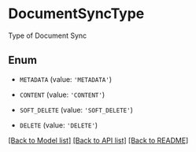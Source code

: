 # DocumentSyncType

Type of Document Sync

## Enum

* `METADATA` (value: `'METADATA'`)

* `CONTENT` (value: `'CONTENT'`)

* `SOFT_DELETE` (value: `'SOFT_DELETE'`)

* `DELETE` (value: `'DELETE'`)

[[Back to Model list]](../README.md#documentation-for-models) [[Back to API list]](../README.md#documentation-for-api-endpoints) [[Back to README]](../README.md)


